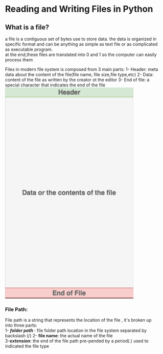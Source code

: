 # Reading and Writing Files in Python

## What is a file?

a file is a contiguous set of bytes use to store data.
the data is organized in specific format and can be anything as simple as text file or as complicated as executable program.  
at the end,these files are translated into 0 and 1 so the computer can easily process them

Files in modern file system is composed from 3 main parts:
1- Header: meta data about the content of the file(file name, file size,file type,etc)
2- Data: content of the file as written by the creator ot the editor
3- End of file: a special character that indicates the end of the file 
![File Format]('./../assets/Read03/FileFormat.webp)


### File Path:

File path is a string that represents the location of the file , it's broken up into three parts:  
1- ***folder path***  : file folder path location in the file system separated by backslash (/)
2- **file name**: the actual name of the file  
3-***extension***: the end of the file path pre-pended by a period(.) used to indicated the file type

